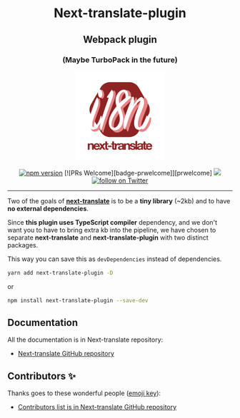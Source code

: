 
<h1 align="center">
    <b>Next-translate-plugin</b>
</h1>
<h2 align="center">
    <b>Webpack plugin</b>
</h2>

<h3 align="center">
    (Maybe TurboPack in the future)
</h3>

<p align="center">
    <img src="images/logo.svg" width="200" alt="next-translate" />
</p>

<div align="center">

[![npm version](https://badge.fury.io/js/next-translate-plugin.svg)](https://badge.fury.io/js/next-translate-plugin)
[![PRs Welcome][badge-prwelcome]][prwelcome]
<a href="https://github.com/aralroca/next-translate/actions?query=workflow%3ACI" alt="Tests status">
<img src="https://github.com/aralroca/next-translate/workflows/CI/badge.svg" /></a>
<a href="https://twitter.com/intent/follow?screen_name=aralroca">
<img src="https://img.shields.io/twitter/follow/aralroca?style=social&logo=twitter"
            alt="follow on Twitter"></a>

</div>

<hr />

Two of the goals of **[next-translate](https://github.com/aralroca/next-translate)** is to be a **tiny library** (~2kb) and to have **no external dependencies**.

Since **this plugin uses TypeScript compiler** dependency, and we don't want you to have to bring extra kb into the pipeline, we have chosen to separate **next-translate** and **next-translate-plugin** with two distinct packages. 

This way you can save this as `devDependencies` instead of dependencies.

```sh
yarn add next-translate-plugin -D
```

or

```sh
npm install next-translate-plugin --save-dev
```

## Documentation

All the documentation is in Next-translate repository:

- [Next-translate GitHub repository](https://github.com/aralroca/next-translate)

## Contributors ✨

Thanks goes to these wonderful people ([emoji key](https://allcontributors.org/docs/en/emoji-key)):

- [Contributors list is in Next-translate GitHub repository](https://github.com/aralroca/next-translate#contributors-)